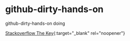 # github-dirty-hands-on
github-dirty-hands-on doing


[Stackoverflow The Key](https://stackoverflow.blog/2021/03/31/the-key-copy-paste/){:target="_blank" rel="noopener"}
